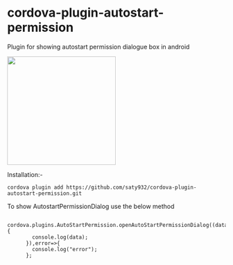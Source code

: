 # cordova-plugin-autostart-permission
Plugin for showing autostart permission dialogue box in android 

<div>
<img src="https://user-images.githubusercontent.com/15616596/58562658-4ac19400-8247-11e9-8642-f7c509129445.png" width="250">
</div>



Installation:-

```
cordova plugin add https://github.com/saty932/cordova-plugin-autostart-permission.git

```

To show AutostartPermissionDialog use the below method

```
 cordova.plugins.AutoStartPermission.openAutoStartPermissionDialog((data)=>{
        console.log(data);
      }),error=>{
        console.log("error");
      };



```
